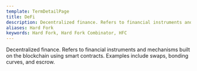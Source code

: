 ```yaml
---
template: TermDetailPage
title: DeFi
description: Decentralized finance. Refers to financial instruments and mechanisms built on the blockchain using smart contracts. Examples include swaps, bonding curves, and escrow.
aliases: Hard Fork
keywords: Hard Fork, Hard Fork Combinator, HFC
---
```


Decentralized finance. Refers to financial instruments and mechanisms built on the blockchain using smart contracts. Examples include swaps, bonding curves, and escrow.
